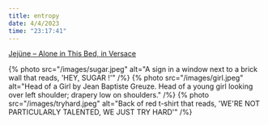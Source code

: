 ```yaml
---
title: entropy
date: 4/4/2023
time: "23:17:41"
---
```


[Jejüne – Alone in This Bed, in Versace](https://open.spotify.com/track/1ffYXSl0gWeAu17ypjknUE?si=46bc344e560146c4)

{% photo src="/images/sugar.jpeg" alt="A sign in a window next to a brick wall that reads, 'HEY, SUGAR !'" /%}
{% photo src="/images/girl.jpeg" alt="Head of a Girl by Jean Baptiste Greuze. Head of a young girl looking over left shoulder; drapery low on shoulders." /%}
{% photo src="/images/tryhard.jpeg" alt="Back of red t-shirt that reads, 'WE'RE NOT PARTICULARLY TALENTED, WE JUST TRY HARD'" /%}
